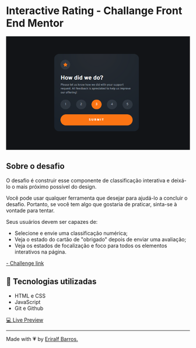 # Interactive Rating - Challange Front End Mentor

![preview](./.github/preview.png)

## Sobre o desafio

O desafio é construir esse componente de classificação interativa e deixá-lo o mais próximo possível do design.

Você pode usar qualquer ferramenta que desejar para ajudá-lo a concluir o desafio. Portanto, se você tem algo que gostaria de praticar, sinta-se à vontade para tentar.

Seus usuários devem ser capazes de:
- Selecione e envie uma classificação numérica;
- Veja o estado do cartão de "obrigado" depois de enviar uma avaliação;
- Veja os estados de focalização e foco para todos os elementos interativos na página.

[- Challenge link](https://www.frontendmentor.io/challenges/interactive-rating-component-koxpeBUmI)


## 🚀 Tecnologias utilizadas

- HTML e CSS
- JavaScript
- Git e Github

[💻 Live Preview](https://challange-interactiverating.netlify.app/)

---
Made with &#128151; by [Eriralf Barros.](https://www.linkedin.com/in/eriralfbarros/)
